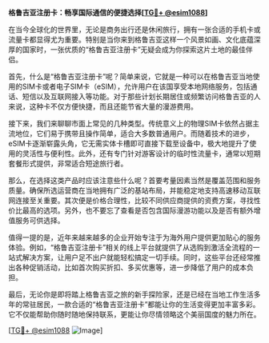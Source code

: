 **格鲁吉亚注册卡：畅享国际通信的便捷选择[[TG💪+ @esim1088](https://t.me/s/esim1088)]**

在当今全球化的世界里，无论是商务出行还是休闲旅行，拥有一张合适的手机卡或流量卡都显得尤为重要。特别是当你来到格鲁吉亚这样一个风景如画、文化底蕴深厚的国家时，一张优质的“格鲁吉亚注册卡”无疑会成为你探索这片土地的最佳伴侣。

首先，什么是“格鲁吉亚注册卡”呢？简单来说，它就是一种可以在格鲁吉亚当地使用的SIM卡或者电子SIM卡（eSIM），允许用户在该国享受本地网络服务，包括通话、短信以及互联网接入等功能。对于那些计划长期居住或频繁访问格鲁吉亚的人来说，这种卡不仅方便快捷，而且还能节省大量的漫游费用。

接下来，我们来聊聊市面上常见的几种类型。传统意义上的物理SIM卡依然占据主流地位，它们易于携带且操作简单，适合大多数普通用户。而随着技术的进步，eSIM卡逐渐崭露头角，它无需实体卡槽即可直接下载至设备中，极大地提升了使用的灵活性与便利性。此外，还有专门针对游客设计的临时性流量卡，通常以短期套餐形式提供，非常适合短途旅行者。

那么，在选择这类产品时应该注意些什么呢？首要考量因素当然是覆盖范围和服务质量。确保所选运营商在当地拥有广泛的基站布局，并能稳定地支持高速移动互联网连接至关重要。其次便是价格合理性，比较不同供应商提供的资费方案，寻找性价比最高的选项。另外，也不要忘了查看是否包含国际漫游功能以及是否有额外增值服务可供选择。

值得一提的是，近年来越来越多的企业开始专注于为海外用户提供更加贴心的服务体验。例如，“格鲁吉亚注册卡”相关的线上平台就提供了从选购到激活全流程的一站式解决方案，让用户足不出户就能轻松搞定一切手续。同时，这些平台还经常推出各种促销活动，比如首次购买折扣、多买优惠等，进一步降低了用户的成本负担。

最后，无论你是即将踏上格鲁吉亚之旅的新手探险家，还是已经在当地工作生活多年的常驻居民，一款合适的“格鲁吉亚注册卡”都能让你的生活变得更加丰富多彩。它不仅能帮助你随时随地保持联系，更能让你尽情领略这个美丽国度的魅力所在。

[[TG💪+ @esim1088](https://t.me/s/esim1088) ![Image](https://i.postimg.cc/4NQfJmqS/Snipaste-2025-05-13-00-14-12.png)]